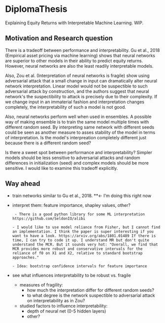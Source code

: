 # DiplomaThesis
Explaining Equity Returns with Interpretable Machine Learning. WIP.

## Motivation and Research question
There is a tradeoff between performance and interpretability. Gu et al., 2018 (Empirical asset pricing via machine learning) shows that neural networks are superior to other models in their ability to predict equity returns. However, neural networks are also the least readily interpretable models. 

Also, Zou et al. (Interpretation of neural networks is fragile) show using adversarial attack that a small change in input can dramatically alter neural network interpretation. Linear model would not be suspectible to such adversarial attack by construction, and the authors suggest that neural network's the suspectibility to attack is precisely due to their complexity. If we change input in an immaterial fashion and interpretation changes completely, the interpretability of such a model is not good.  

Also, neural networks perform well when used in ensembles. A possible way of making ensemble is to train the same model multiple times with different random seed. By interpreting same network with different seeds could be seen as another measure to asses stability of the model in terms of interpretation. Is the model's interpreation completely different just because there is a different random seed? 

Is there a sweet spot between performance and interpretability? Simpler models should be less sensitive to adversarial attacks and random differences in initialization (seed) and complex models should be more sensitive. I would like to examine this tradeoff explicitly. 


## Way ahead 
- train networks similar to Gu et al., 2018. **<- I'm doing this right now

- interpret them: feature importance, shapley values, other?

       - There is a good python library for some ML interpretation https://github.com/SeldonIO/alibi
   
      - I would like to use model reliance from Fisher, but I cannot find an implementation. I think the paper is super interesting if you want to have a look. https://arxiv.org/abs/1801.01489 If there is time, I can try to code it up. I understand MR but don't quite understand the MCR. But it sounds very hot: "Overall, we find that MCR provides more robust and conservative intervals for the reliance of f0 on X1 and X2, relative to standard bootstrap approaches."
    
      - Idea: bootstrap confidence intervals for feature importance 
- see what influences interpretability to be robust vs. fragile  
  - measures of fragility: 
       - how much the interpretation differ for different random seeds? 
       - to what degree is the network suspectible to adversarial attack on interpretability as in Zou? 
  - studied factors to influence interpretability: 
      - depth of neural net (0-5 hidden layers)
      - other?


